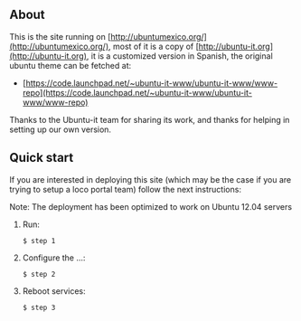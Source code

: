 ## About

This is the site running on [http://ubuntumexico.org/](http://ubuntumexico.org/), most of it is a copy of [http://ubuntu-it.org](http://ubuntu-it.org), it is a customized version in Spanish, the original ubuntu theme can be fetched at:

- [https://code.launchpad.net/~ubuntu-it-www/ubuntu-it-www/www-repo](https://code.launchpad.net/~ubuntu-it-www/ubuntu-it-www/www-repo)

Thanks to the Ubuntu-it team for sharing its work, and thanks for helping in setting up our own version.

## Quick start

If you are interested in deploying this site (which may be the case if you are trying to setup a loco portal team) follow the next instructions:

Note: The deployment has been optimized to work on Ubuntu 12.04 servers

1. Run:

   ```
   $ step 1
   ```

2. Configure the ...:


   ```
   $ step 2
   ```

3. Reboot services:

   ```
   $ step 3
   ```
